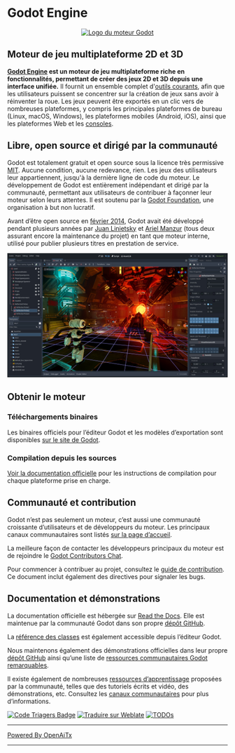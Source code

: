 # Godot Engine

<p align="center">
  <a href="https://godotengine.org">
    <img src="logo_outlined.svg" width="400" alt="Logo du moteur Godot">
  </a>
</p>

## Moteur de jeu multiplateforme 2D et 3D

**[Godot Engine](https://godotengine.org) est un moteur de jeu multiplateforme riche en fonctionnalités, permettant de créer des jeux 2D et 3D depuis une interface unifiée.** Il fournit un ensemble complet d'[outils courants](https://godotengine.org/features), afin que les utilisateurs puissent se concentrer sur la création de jeux sans avoir à réinventer la roue. Les jeux peuvent être exportés en un clic vers de nombreuses plateformes, y compris les principales plateformes de bureau (Linux, macOS, Windows), les plateformes mobiles (Android, iOS), ainsi que les plateformes Web et les [consoles](https://docs.godotengine.org/en/latest/tutorials/platform/consoles.html).

## Libre, open source et dirigé par la communauté

Godot est totalement gratuit et open source sous la licence très permissive [MIT](https://godotengine.org/license).
Aucune condition, aucune redevance, rien. Les jeux des utilisateurs leur appartiennent, jusqu'à la dernière ligne de code du moteur. Le développement de Godot est entièrement indépendant et dirigé par la communauté, permettant aux utilisateurs de contribuer à façonner leur moteur selon leurs attentes. Il est soutenu par la [Godot Foundation](https://godot.foundation/), une organisation à but non lucratif.

Avant d’être open source en [février 2014](https://github.com/godotengine/godot/commit/0b806ee0fc9097fa7bda7ac0109191c9c5e0a1ac),
Godot avait été développé pendant plusieurs années par [Juan Linietsky](https://github.com/reduz) et [Ariel Manzur](https://github.com/punto-) (tous deux assurant encore la maintenance du projet) en tant que moteur interne, utilisé pour publier plusieurs titres en prestation de service.

![Capture d’écran d’une scène 3D dans l’éditeur Godot Engine](https://raw.githubusercontent.com/godotengine/godot-design/master/screenshots/editor_tps_demo_1920x1080.jpg)

## Obtenir le moteur

### Téléchargements binaires

Les binaires officiels pour l’éditeur Godot et les modèles d’exportation sont disponibles [sur le site de Godot](https://godotengine.org/download).

### Compilation depuis les sources

[Voir la documentation officielle](https://docs.godotengine.org/en/latest/contributing/development/compiling) pour les instructions de compilation pour chaque plateforme prise en charge.

## Communauté et contribution

Godot n’est pas seulement un moteur, c’est aussi une communauté croissante d’utilisateurs et de développeurs du moteur. Les principaux canaux communautaires sont listés [sur la page d’accueil](https://godotengine.org/community).

La meilleure façon de contacter les développeurs principaux du moteur est de rejoindre le [Godot Contributors Chat](https://chat.godotengine.org).

Pour commencer à contribuer au projet, consultez le [guide de contribution](CONTRIBUTING.md).
Ce document inclut également des directives pour signaler les bugs.

## Documentation et démonstrations

La documentation officielle est hébergée sur [Read the Docs](https://docs.godotengine.org).
Elle est maintenue par la communauté Godot dans son propre [dépôt GitHub](https://github.com/godotengine/godot-docs).

La [référence des classes](https://docs.godotengine.org/en/latest/classes/)
est également accessible depuis l’éditeur Godot.

Nous maintenons également des démonstrations officielles dans leur propre [dépôt GitHub](https://github.com/godotengine/godot-demo-projects) ainsi qu’une liste de [ressources communautaires Godot remarquables](https://github.com/godotengine/awesome-godot).

Il existe également de nombreuses [ressources d’apprentissage](https://docs.godotengine.org/en/latest/community/tutorials.html) proposées par la communauté, telles que des tutoriels écrits et vidéo, des démonstrations, etc.
Consultez les [canaux communautaires](https://godotengine.org/community) pour plus d’informations.

[![Code Triagers Badge](https://www.codetriage.com/godotengine/godot/badges/users.svg)](https://www.codetriage.com/godotengine/godot)
[![Traduire sur Weblate](https://hosted.weblate.org/widgets/godot-engine/-/godot/svg-badge.svg)](https://hosted.weblate.org/engage/godot-engine/?utm_source=widget)
[![TODOs](https://badgen.net/https/api.tickgit.com/badgen/github.com/godotengine/godot)](https://www.tickgit.com/browse?repo=github.com/godotengine/godot)


---


[Powered By OpenAiTx](https://github.com/OpenAiTx/OpenAiTx)


---